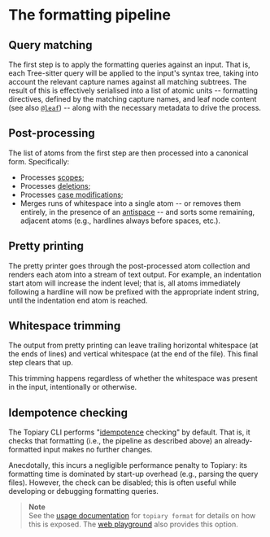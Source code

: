 # The formatting pipeline

## Query matching

The first step is to apply the formatting queries against an input. That
is, each Tree-sitter query will be applied to the input's syntax tree,
taking into account the relevant capture names against all matching
subtrees. The result of this is effectively serialised into a list of
atomic units -- formatting directives, defined by the matching capture
names, and leaf node content (see also [`@leaf`](capture-names/general.md#leaf))
-- along with the necessary metadata to drive the process.

## Post-processing

The list of atoms from the first step are then processed into a
canonical form. Specifically:

- Processes [scopes](capture-names/scopes.md);
- Processes [deletions](capture-names/insertion-and-deletion.md#delete);
- Processes [case modifications](capture-names/modification.md#lower_case--upper_case);
- Merges runs of whitespace into a single atom -- or removes them
  entirely, in the presence of an [antispace](capture-names/horizontal-spacing.md#append_antispace--prepend_antispace)
  -- and sorts some remaining, adjacent atoms (e.g., hardlines always
  before spaces, etc.).

## Pretty printing

The pretty printer goes through the post-processed atom collection and
renders each atom into a stream of text output. For example, an
indentation start atom will increase the indent level; that is, all
atoms immediately following a hardline will now be prefixed with the
appropriate indent string, until the indentation end atom is reached.

## Whitespace trimming

The output from pretty printing can leave trailing horizontal whitespace
(at the ends of lines) and vertical whitespace (at the end of the file).
This final step clears that up.

<div class="warning">

This trimming happens regardless of whether the whitespace was present
in the input, intentionally or otherwise.

</div>

## Idempotence checking

The Topiary CLI performs "[idempotence][wiki:idempotence] checking" by
default. That is, it checks that formatting (i.e., the pipeline as
described above) an already-formatted input makes no further changes.

Anecdotally, this incurs a negligible performance penalty to Topiary:
its formatting time is dominated by start-up overhead (e.g., parsing the
query files). However, the check can be disabled; this is often useful
while developing or debugging formatting queries.

> **Note**\
> See the [usage documentation](../cli/usage/format.md) for `topiary
> format` for details on how this is exposed. The [web
> playground](../playground/web.md) also provides this option.

<!-- Links -->
[wiki:idempotence]: https://en.wikipedia.org/wiki/Idempotence
